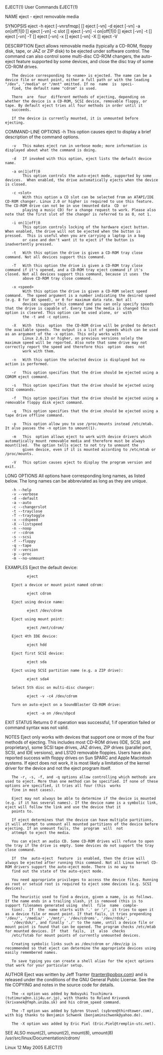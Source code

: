 EJECT(1)                                                                                     User Commands                                                                                    EJECT(1)

NAME
       eject - eject removable media

SYNOPSIS
       eject -h
       eject [-vnrsfmqp] [<name>]
       eject [-vn] -d
       eject [-vn] -a on|off|1|0 [<name>]
       eject [-vn] -c slot [<name>]
       eject [-vn] -i on|off|1|0 [<name>]
       eject [-vn] -t [<name>]
       eject [-vn] -T [<name>]
       eject [-vn] -x <speed> [<name>]
       eject [-vn] -X [<name>]
       eject -V

DESCRIPTION
       Eject  allows  removable  media (typically a CD-ROM, floppy disk, tape, or JAZ or ZIP disk) to be ejected under software control. The command can also control some multi-disc CD-ROM changers,
       the auto-eject feature supported by some devices, and close the disc tray of some CD-ROM drives.

       The device corresponding to <name> is ejected. The name can be a device file or mount point, either a full path or with the leading "/dev", "/media" or "/mnt" omitted. If no  name  is  speci‐
       fied, the default name "cdrom" is used.

       There  are  four  different methods of ejecting, depending on whether the device is a CD-ROM, SCSI device, removable floppy, or tape. By default eject tries all four methods in order until it
       succeeds.

       If the device is currently mounted, it is unmounted before ejecting.

COMMAND-LINE OPTIONS
       -h   This option causes eject to display a brief description of the command options.

       -v   This makes eject run in verbose mode; more information is displayed about what the command is doing.

       -d   If invoked with this option, eject lists the default device name.

       -a on|1|off|0
            This option controls the auto-eject mode, supported by some devices.  When enabled, the drive automatically ejects when the device is closed.

       -c <slot>
            With this option a CD slot can be selected from an ATAPI/IDE CD-ROM changer. Linux 2.0 or higher is required to use this feature. The CD-ROM drive can not be in use (mounted data  CD  or
            playing a music CD) for a change request to work. Please also note that the first slot of the changer is referred to as 0, not 1.

       -i on|1|off|0
            This option controls locking of the hardware eject button. When enabled, the drive will not be ejected when the button is pressed.  This is useful when you are carrying a laptop in a bag
            or case and don't want it to eject if the button is inadvertently pressed.

       -t   With this option the drive is given a CD-ROM tray close command. Not all devices support this command.

       -T   With this option the drive is given a CD-ROM tray close command if it's opened, and a CD-ROM tray eject command if it's closed. Not all devices support this command, because it uses  the
            above CD-ROM tray close command.

       -x <speed>
            With this option the drive is given a CD-ROM select speed command.  The speed argument is a number indicating the desired speed (e.g. 8 for 8X speed), or 0 for maximum data rate. Not all
            devices support this command and you can only specify speeds that the drive is capable of. Every time the media is changed this option is cleared. This option can be used alone, or  with
            the -t and -c options.

       -X   With  this  option  the CD-ROM drive will be probed to detect the available speeds. The output is a list of speeds which can be used as an argument of the -x option. This only works with
            Linux 2.6.13 or higher, on previous versions solely the maximum speed will be reported. Also note that some drive may not correctly report the speed and therefore this  option  does  not
            work with them.

       -n   With this option the selected device is displayed but no action is performed.

       -r   This option specifies that the drive should be ejected using a CDROM eject command.

       -s   This option specifies that the drive should be ejected using SCSI commands.

       -f   This option specifies that the drive should be ejected using a removable floppy disk eject command.

       -q   This option specifies that the drive should be ejected using a tape drive offline command.

       -p   This option allow you to use /proc/mounts instead /etc/mtab. It also passes the -n option to umount(1).

       -m   This  option allows eject to work with device drivers which automatically mount removable media and therefore must be always mount(1)ed.  The option tells eject to not try to unmount the
            given device, even if it is mounted according to /etc/mtab or /proc/mounts.

       -V   This option causes eject to display the program version and exit.

LONG OPTIONS
       All options have corresponding long names, as listed below. The long names can be abbreviated as long as they are unique.

       -h --help
       -v --verbose
       -d --default
       -a --auto
       -c --changerslot
       -t --trayclose
       -T --traytoggle
       -x --cdspeed
       -X --listspeed
       -n --noop
       -r --cdrom
       -s --scsi
       -f --floppy
       -q --tape
       -V --version
       -p --proc
       -m --no-unmount

EXAMPLES
       Eject the default device:

              eject

       Eject a device or mount point named cdrom:

              eject cdrom

       Eject using device name:

              eject /dev/cdrom

       Eject using mount point:

              eject /mnt/cdrom/

       Eject 4th IDE device:

              eject hdd

       Eject first SCSI device:

              eject sda

       Eject using SCSI partition name (e.g. a ZIP drive):

              eject sda4

       Select 5th disc on multi-disc changer:

              eject -v -c4 /dev/cdrom

       Turn on auto-eject on a SoundBlaster CD-ROM drive:

              eject -a on /dev/sbpcd

EXIT STATUS
       Returns 0 if operation was successful, 1 if operation failed or command syntax was not valid.

NOTES
       Eject only works with devices that support one or more of the four methods of ejecting. This includes most CD-ROM drives (IDE, SCSI, and proprietary), some SCSI tape drives, JAZ  drives,  ZIP
       drives  (parallel  port, SCSI, and IDE versions), and LS120 removable floppies. Users have also reported success with floppy drives on Sun SPARC and Apple Macintosh systems. If eject does not
       work, it is most likely a limitation of the kernel driver for the device and not the eject program itself.

       The -r, -s, -f, and -q options allow controlling which methods are used to eject. More than one method can be specified. If none of these options are specified, it tries all four (this  works
       fine in most cases).

       Eject may not always be able to determine if the device is mounted (e.g. if it has several names). If the device name is a symbolic link, eject will follow the link and use the device that it
       points to.

       If eject determines that the device can have multiple partitions, it will attempt to unmount all mounted partitions of the device before ejecting. If an unmount fails, the  program  will  not
       attempt to eject the media.

       You can eject an audio CD. Some CD-ROM drives will refuse to open the tray if the drive is empty. Some devices do not support the tray close command.

       If  the  auto-eject  feature  is enabled, then the drive will always be ejected after running this command. Not all Linux kernel CD-ROM drivers support the auto-eject mode. There is no way to
       find out the state of the auto-eject mode.

       You need appropriate privileges to access the device files. Running as root or setuid root is required to eject some devices (e.g. SCSI devices).

       The heuristic used to find a device, given a name, is as follows. If the name ends in a trailing slash, it is removed (this is to support filenames generated using  shell  file  name  comple‐
       tion).  If  the  name starts with '.' or '/', it tries to open it as a device file or mount point. If that fails, it tries prepending '/dev/', '/media/' ,'/mnt/', '/dev/cdroms', '/dev/rdsk/',
       '/dev/dsk/', and finally './' to the name, until a device file or mount point is found that can be opened. The program checks /etc/mtab for mounted devices. If  that  fails,  it  also  checks
       /etc/fstab for mount points of currently unmounted devices.

       Creating symbolic links such as /dev/cdrom or /dev/zip is recommended so that eject can determine the appropriate devices using easily remembered names.

       To save typing you can create a shell alias for the eject options that work for your particular setup.

AUTHOR
       Eject was written by Jeff Tranter (tranter@pobox.com) and is released under the conditions of the GNU General Public License. See the file COPYING and notes in the source code for details.

       The -x option was added by Nobuyuki Tsuchimura (tutimura@nn.iij4u.or.jp), with thanks to Roland Krivanek (krivanek@fmph.uniba.sk) and his cdrom_speed command.

       The -T option was added by Sybren Stuvel (sybren@thirdtower.com), with big thanks to Benjamin Schwenk (benjaminschwenk@yahoo.de).

       The -X option was added by Eric Piel (Eric.Piel@tremplin-utc.net).

SEE ALSO
       mount(2), umount(2), mount(8), umount(8)
       /usr/src/linux/Documentation/cdrom/

Linux                                                                                         12 May 2005                                                                                     EJECT(1)
